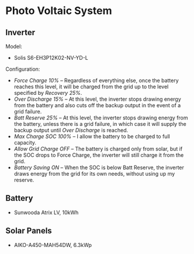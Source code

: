 # Photo Voltaic System

## Inverter

Model:

* Solis S6-EH3P12K02-NV-YD-L

Configuration:

* *Force Charge 10%* – Regardless of everything else, once the battery reaches this level, it will be charged from the grid up to the level specified by *Recovery 25%*.
* *Over Discharge 15%* – At this level, the inverter stops drawing energy from the battery and also cuts off the backup output in the event of a grid failure.
* *Batt Reserve 25%* – At this level, the inverter stops drawing energy from the battery, unless there is a grid failure, in which case it will supply the backup output until *Over Discharge* is reached.
* *Max Charge SOC 100%* – I allow the battery to be charged to full capacity.
* *Allow Grid Charge OFF* – The battery is charged only from solar, but if the SOC drops to Force Charge, the inverter will still charge it from the grid.
* *Battery Saving ON* – When the SOC is below Batt Reserve, the inverter draws energy from the grid for its own needs, without using up my reserve.

## Battery

* Sunwooda Atrix LV, 10kWh

## Solar Panels

* AIKO-A450-MAH54DW, 6.3kWp
